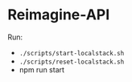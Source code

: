 # Reimagine-API

Run:
 - `./scripts/start-localstack.sh`
 - `./scripts/reset-localstack.sh`
 - npm run start

